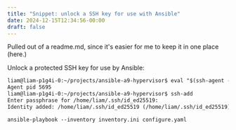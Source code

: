 ```yaml
---
title: "Snippet: unlock a SSH key for use with Ansible"
date: 2024-12-15T12:34:56-00:00
draft: false
---
```


Pulled out of a readme.md, since it's easier for me to keep it in one place (here.)

Unlock a protected SSH key for use by Ansible:

```txt
liam@liam-p1g4i-0:~/projects/ansible-a9-hypervisor$ eval "$(ssh-agent -s)"
Agent pid 5695
liam@liam-p1g4i-0:~/projects/ansible-a9-hypervisor$ ssh-add
Enter passphrase for /home/liam/.ssh/id_ed25519:
Identity added: /home/liam/.ssh/id_ed25519 (/home/liam/.ssh/id_ed25519)

ansible-playbook --inventory inventory.ini configure.yaml
```